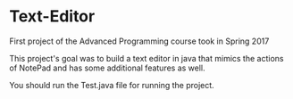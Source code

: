 # Text-Editor
First project of the Advanced Programming course took in Spring 2017

This project's goal was to build a text editor in java that mimics the actions of NotePad and has some additional features as well.

You should run the Test.java file for running the project.
